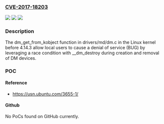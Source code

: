 ### [CVE-2017-18203](https://cve.mitre.org/cgi-bin/cvename.cgi?name=CVE-2017-18203)
![](https://img.shields.io/static/v1?label=Product&message=n%2Fa&color=blue)
![](https://img.shields.io/static/v1?label=Version&message=n%2Fa&color=blue)
![](https://img.shields.io/static/v1?label=Vulnerability&message=n%2Fa&color=brighgreen)

### Description

The dm_get_from_kobject function in drivers/md/dm.c in the Linux kernel before 4.14.3 allow local users to cause a denial of service (BUG) by leveraging a race condition with __dm_destroy during creation and removal of DM devices.

### POC

#### Reference
- https://usn.ubuntu.com/3655-1/

#### Github
No PoCs found on GitHub currently.

